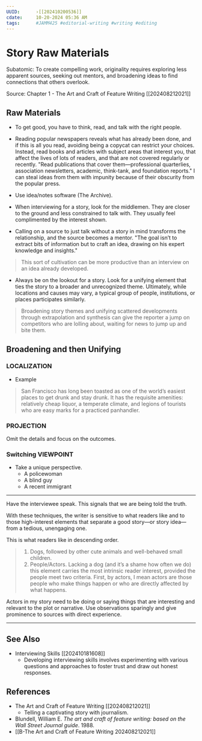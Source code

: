 ```yaml
---
UUID:      ›[[202410200536]] 
cdate:     10-20-2024 05:36 AM
tags:      #JAMM425 #editorial-writing #writing #editing 
---
```

# Story Raw Materials 
Subatomic: To create compelling work, originality requires exploring less apparent sources, seeking out mentors, and broadening ideas to find connections that others overlook. 

Source: Chapter 1 - The Art and Craft of Feature Writing [[202408212021]]

## Raw Materials
- To get good, you have to think, read, and talk with the right people. 

- Reading popular newspapers reveals what has already been done, and if this is all you read, avoiding being a copycat can restrict your choices. Instead, read books and articles with subject areas that interest you, that affect the lives of lots of readers, and that are not covered regularly or recently. "Read publications that cover them—professional quarterlies, association newsletters, academic, think-tank, and foundation reports." I  can steal ideas from them with impunity because of their obscurity from the popular press.

- Use idea/notes software (The Archive). 

- When interviewing for a story, look for the middlemen. They are closer to the ground and less constrained to talk with. They usually feel complimented by the interest shown. 

- Calling on a source to just talk without a story in mind transforms the relationship, and the source becomes a mentor. "The goal isn’t to extract bits of information but to craft an idea, drawing on his expert knowledge and insights."

> This sort of cultivation can be more productive than an interview on an idea already developed. 

- Always be on the lookout for a story. Look for a unifying element that ties the story to a broader and unrecognized theme. Ultimately, while locations and causes may vary, a typical group of people, institutions, or places participates similarly.

> Broadening story themes and unifying scattered developments through extrapolation and synthesis can give the reporter a jump on competitors who are lolling about, waiting for news to jump up and bite them.

## Broadening and then Unifying
### LOCALIZATION

- Example
> San Francisco has long been toasted as one of the world’s easiest places to get drunk and stay drunk. It has the requisite amenities: relatively cheap liquor, a temperate climate, and legions of tourists who are easy marks for a practiced panhandler.

### PROJECTION
Omit the details and focus on the outcomes.

### Switching VIEWPOINT
- Take a unique perspective. 
  - A policewoman
  - A blind guy
  - A recent immigrant

----------------------------------
Have the interviewee speak. This signals that we are being told the truth.

With these techniques, the writer is sensitive to what readers like and to those high-interest elements that separate a good story—or story idea—from a tedious, unengaging one.

This is what readers like in descending order.

> 1. Dogs, followed by other cute animals and well-behaved small children.
> 2. People/Actors. Lacking a dog (and it’s a shame how often we do) this element carries the most intrinsic reader interest, provided the people meet two criteria. First, by actors, I mean actors are those people who make things happen or who are directly affected by what happens.

Actors in my story need to be doing or saying things that are interesting and relevant to the plot or narrative. Use observations sparingly and give prominence to sources with direct experience.
 

----------------------------------
## See Also
- Interviewing Skills [[202410181608]]
     * Developing interviewing skills involves experimenting with various questions and approaches to foster trust and draw out honest responses.

## References
- The Art and Craft of Feature Writing [[202408212021]]
     - Telling a captivating story with journalism. - Blundell, William E. _The art and craft of feature writing: based on the Wall Street Journal guide_. 1988. 
- [[B-The Art and Craft of Feature Writing 202408212021]]
